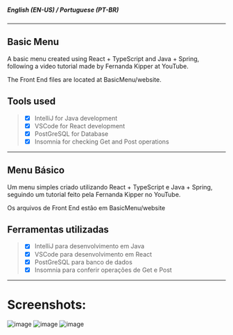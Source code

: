 ##### English (EN-US) / Portuguese (PT-BR)

---

## Basic Menu
A basic menu created using React + TypeScript and Java + Spring, following a video tutorial made by Fernanda Kipper at YouTube.

The Front End files are located at BasicMenu/website.

## Tools used

> - [x] IntelliJ for Java development
> - [x] VSCode for React development
> - [x] PostGreSQL for Database
> - [x] Insomnia for checking Get and Post operations

---

## Menu Básico
Um menu simples criado utilizando React + TypeScript e Java + Spring, seguindo um tutorial feito pela Fernanda Kipper no YouTube.

Os arquivos de Front End estão em BasicMenu/website

## Ferramentas utilizadas

> - [x] IntelliJ para desenvolvimento em Java
> - [x] VSCode para desenvolvimento em React
> - [x] PostGreSQL para banco de dados
> - [x] Insomnia para conferir operações de Get e Post

---
# Screenshots:
![image](https://github.com/coican98/BasicMenu/assets/96061731/c014412f-8a78-4c03-af06-85c6142c71d7)
![image](https://github.com/coican98/BasicMenu/assets/96061731/7321d239-9b85-4546-b78f-48d9e879d02e)
![image](https://github.com/coican98/BasicMenu/assets/96061731/a4bfe507-52a2-4d74-84bd-051c65429509)
